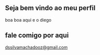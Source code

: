 ## Seja bem vindo ao meu perfil ##
boa boa aqui e o diego
## fale comigo por aqui ##
dssilvamachadooz@gmail.com
[![]()](https://media.tenor.com/Nl4uDLsk3KIAAAAM/kizzy-kuto.gif)
